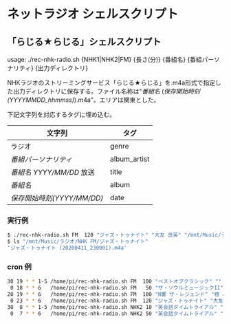 # ネットラジオ シェルスクリプト

## 「らじる★らじる」シェルスクリプト

usage: ./rec-nhk-radio.sh {NHK1|NHK2|FM} {長さ(分)} {番組名} {番組パーソナリティ} {出力ディレクトリ}

NHKラジオのストリーミングサービス「らじる★らじる」を.m4a形式で指定した出力ディレクトリに保存する。ファイル名称は"*番組名* (*保存開始時刻(YYYYMMDD_hhmmss)*).m4a"。エリアは関東とした。

下記文字列を対応するタグに埋め込む。

| 文字列                     | タグ         |
| -------------------------- | ------------ |
| ラジオ                     | genre        |
| *番組パーソナリティ*       | album_artist |
| *番組名* *YYYY/MM/DD* 放送 | title        |
| *番組名*                   | album        |
| *保存開始時刻(YYYY/MM/DD)* | date         |

### 実行例

```bash
$ ./rec-nhk-radio.sh FM  120 "ジャズ・トゥナイト" "大友 良英" "/mnt/Music/ラジオ/NHK FM/ジャズ・トゥナイト"
$ ls "/mnt/Music/ラジオ/NHK FM/ジャズ・トゥナイト"
'ジャズ・トゥナイト (20200411_230001).m4a'
```

### cron 例

```bash
30 19 * * 1-5 /home/pi/rec-nhk-radio.sh FM  100 "ベストオブクラシック" "" "/mnt/Music/ラジオ/NHK FM/ベストオブクラシック"
 0 18 * * 6   /home/pi/rec-nhk-radio.sh FM   50 "ザ・ソウルミュージックII" "村上 てつや" "/mnt/Music/ラジオ/NHK FM/ザ・ソウルミュージックII"
20 19 * * 6   /home/pi/rec-nhk-radio.sh FM  100 "N響 ザ・レジェンド" "檀 ふみ / 池辺 晋一郎" "/mnt/Music/ラジオ/NHK FM/N響 ザ・レジェンド"
 0 23 * * 6   /home/pi/rec-nhk-radio.sh FM  120 "ジャズ・トゥナイト" "大友 良英" "/mnt/Music/ラジオ/NHK FM/ジャズ・トゥナイト"
30  8 * * 1-5 /home/pi/rec-nhk-radio.sh NHK2 10 "英会話タイムトライアル" "スティーブ・ソレイシィ" "/mnt/Music/ラジオ/NHK NHK2/英会話タイムトライアル"
 0  7 * * 6   /home/pi/rec-nhk-radio.sh NHK2 50 "英会話タイムトライアル" "スティーブ・ソレイシィ" "/mnt/Music/ラジオ/NHK NHK2/英会話タイムトライアル"
```
